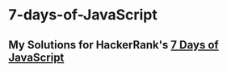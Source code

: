 # 7-days-of-JavaScript
## My Solutions for HackerRank's [7 Days of JavaScript ](https://www.hackerrank.com/contests/7days-javascript/challenges)
